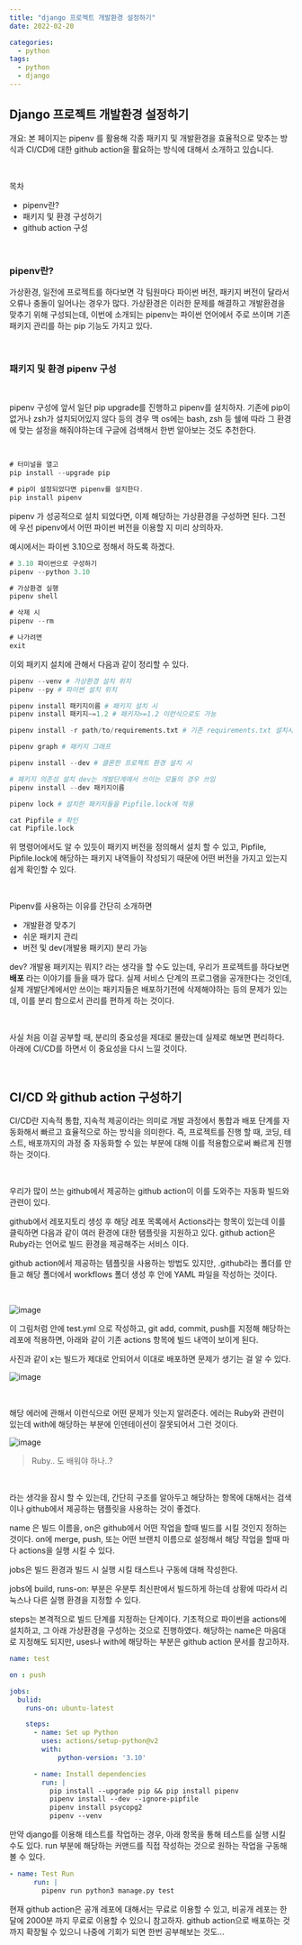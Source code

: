 ```yaml
---
title: "django 프로젝트 개발환경 설정하기"
date: 2022-02-20

categories:
  - python
tags:
  - python
  - django
---
```


## Django 프로젝트 개발환경 설정하기



개요: 본 페이지는 pipenv 를 활용해 각종 패키지 및 개발환경을 효율적으로 맞추는 방식과 CI/CD에 대한 github action을 활요하는 방식에 대해서 소개하고 있습니다.

<br>

목차

- pipenv란?
- 패키지 및 환경 구성하기
- github action 구성

<br>

### pipenv란?

가상환경, 일전에 프로젝트를 하다보면 각 팀원마다 파이썬 버전, 패키지 버전이 달라서 오류나 충돌이 일어나는 경우가 많다. 가상환경은 이러한 문제를 해결하고 개발환경을 맞추기 위해 구성되는데, 이번에 소개되는 pipenv는 파이썬 언어에서 주로 쓰이며 기존 패키지 관리를 하는 pip 기능도 가지고 있다.

<br>

### 패키지 및 환경 pipenv 구성

<br>

pipenv 구성에 앞서 일단 pip upgrade를 진행하고 pipenv를 설치하자. 기존에 pip이 없거나 zsh가 설치되어있지 않다 등의 경우 맥 os에는 bash, zsh 등 쉘에 따라 그 환경에 맞는 설정을 해줘야하는데 구글에 검색해서 한번 알아보는 것도 추천한다.

<br>

```jsx
# 터미널을 열고
pip install --upgrade pip

# pip이 설정되었다면 pipenv를 설치한다.
pip install pipenv

```

pipenv 가 성공적으로 설치 되었다면, 이제 해당하는 가상환경을 구성하면 된다. 그전에 우선 pipenv에서 어떤 파이썬 버전을 이용할 지 미리 상의하자.

예시에서는 파이썬 3.10으로 정해서 하도록 하겠다.

```jsx
# 3.10 파이썬으로 구성하기
pipenv --python 3.10

# 가상환경 실행
pipenv shell

# 삭제 시
pipenv --rm

# 나가려면
exit
```

이외 패키지 설치에 관해서 다음과 같이 정리할 수 있다.

```python
pipenv --venv # 가상환경 설치 위치
pipenv --py # 파이썬 설치 위치

pipenv install 패키지이름 # 패키지 설치 시 
pipenv install 패키지~=1.2 # 패키지>=1.2 이런식으로도 가능

pipenv install -r path/to/requirements.txt # 기존 requirements.txt 설치시

pipenv graph # 패키지 그래프
```

```python
pipenv install --dev # 클론한 프로젝트 환경 설치 시

# 패키지 의존성 설치 dev는 개발단계에서 쓰이는 모듈의 경우 쓰임
pipenv install --dev 패키지이름 

pipenv lock # 설치한 패키지들을 Pipfile.lock에 적용

cat Pipfile # 확인
cat Pipfile.lock
```

위 명령어에서도 알 수 있듯이 패키지 버전을 정의해서 설치 할 수 있고, Pipfile, Pipfile.lock에 해당하는 패키지 내역들이 작성되기 때문에 어떤 버전을 가지고 있는지 쉽게 확인할 수 있다.

<br>

Pipenv를 사용하는 이유를 간단히 소개하면

- 개발환경 맞추기
- 쉬운 패키지 관리
- 버전 및 dev(개발용 패키지) 분리 가능

dev? 개발용 패키지는 뭐지? 라는 생각을 할 수도 있는데, 우리가 프로젝트를 하다보면 **배포** 라는 이야기를 들을 때가 많다. 실제 서비스 단계의 프로그램을 공개한다는 것인데, 실제 개발단계에서만 쓰이는 패키지들은 배포하기전에 삭제해야하는 등의 문제가 있는데, 이를 분리 함으로서 관리를 편하게 하는 것이다.

<br>

사실 처음 이걸 공부할 때, 분리의 중요성을 제대로 몰랐는데 실제로 해보면 편리하다. 아래에 CI/CD를 하면서 이 중요성을 다시 느낄 것이다.

<br>

## CI/CD 와 github action 구성하기

CI/CD란 지속적 통합, 지속적 제공이라는 의미로 개발 과정에서 통합과 배포 단계를 자동화해서 빠르고 효율적으로 하는 방식을 의미한다. 즉, 프로젝트를 진행 할 때, 코딩, 테스트, 배포까지의 과정 중 자동화할 수 있는 부분에 대해 이를 적용함으로써 빠르게 진행하는 것이다.

<br>

우리가 많이 쓰는 github에서 제공하는 github action이 이를 도와주는 자동화 빌드와 관련이 있다. 

github에서 레포지토리 생성 후 해당 레포 목록에서 Actions라는 항목이 있는데 이를 클릭하면 다음과 같이 여러 환경에 대한 탬플릿을 지원하고 있다. github action은 Ruby라는 언어로 빌드 환경을 제공해주는 서비스 이다.



github action에서 제공하는 템플릿을 사용하는 방법도 있지만, .github라는 폴더를 만들고 해당 폴더에서 workflows 폴더 생성 후 안에 YAML 파일을 작성하는 것이다.

<br>


![image](https://user-images.githubusercontent.com/47859845/158055470-363dda30-98dd-4041-a89b-860fbe3ac5d2.png)

이 그림처럼 안에 test.yml 으로 작성하고, git add, commit, push를 지정해 해당하는 레포에 적용하면, 아래와 같이 기존 actions 항목에 빌드 내역이 보이게 된다.



사진과 같이 x는 빌드가 제대로 안되어서 이대로 배포하면 문제가 생기는 걸 알 수 있다.


![image](https://user-images.githubusercontent.com/47859845/158055541-85d0aee1-140e-4299-95eb-40ebdf978187.png)

<br>

해당 에러에 관해서 이런식으로 어떤 문제가 잇는지 알려준다. 에러는 Ruby와 관련이 있는데 with에 해당하는 부분에 인덴테이션이 잘못되어서 그런 것이다.


![image](https://user-images.githubusercontent.com/47859845/158055462-8c280fcb-8a0d-40a5-94fa-77200c9da55e.png)

> Ruby.. 도 배워야 하나..?
> 

<br>

라는 생각을 잠시 할 수 있는데, 간단히 구조를 알아두고 해당하는 항목에 대해서는 검색이나 github에서 제공하는 탬플릿을 사용하는 것이 좋겠다.

name 은 빌드 이름을, on은 github에서 어떤 작업을 할때 빌드를 시킬 것인지 정하는 것이다. on에 merge, push, 또는 어떤 브랜치 이름으로 설정해서 해당 작업을 할때 마다 actions을 실행 시킬 수 있다.

jobs은 빌드 환경과 빌드 시 실행 시킬 태스트나 구동에 대해 작성한다.

jobs에 build, runs-on: 부분은 우분투 최신판에서 빌드하게 하는데 상황에 따라서 리눅스나 다른 실행 환경을 지정할 수 있다.

steps는 본격적으로 빌드 단계를 지정하는 단계이다. 기초적으로 파이썬을 actions에 설치하고, 그 아래 가상환경을 구성하는 것으로 진행하였다. 해당하는 name은 마음대로 지정해도 되지만, uses나 with에 해당하는 부분은 github action 문서를 참고하자.

```yaml
name: test

on : push

jobs:
  bulid:
    runs-on: ubuntu-latest

    steps:
      - name: Set up Python
        uses: actions/setup-python@v2
        with:
            python-version: '3.10'

      - name: Install dependencies
        run: |
          pip install --upgrade pip && pip install pipenv
          pipenv install --dev --ignore-pipfile
          pipenv install psycopg2
          pipenv --venv
```

만약 django를 이용해 테스트를 작업하는 경우, 아래 항목을 통해 테스트를 실행 시킬 수도 있다. run 부분에 해당하는 커맨드를 직접 작성하는 것으로 원하는 작업을 구동해 볼 수 있다.

```yaml
- name: Test Run
      run: |
        pipenv run python3 manage.py test 
```

현재 github action은 공개 레포에 대해서는 무료로 이용할 수 있고, 비공개 레포는 한달에 2000분 까지 무료로 이용할 수 있으니 참고하자. github action으로 배포하는 것 까지 확장될 수 있으니 나중에 기회가 되면 한번 공부해보는 것도...



